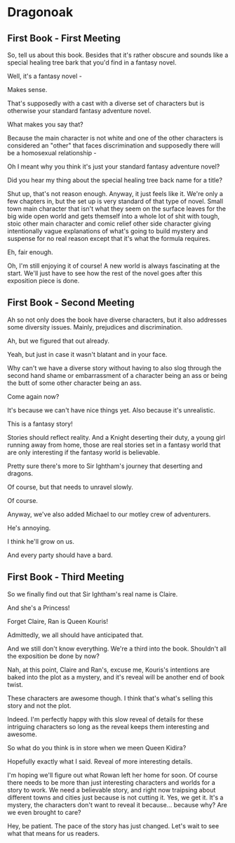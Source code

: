 # Dragonoak

## First Book - First Meeting

So, tell us about this book.  Besides that it's rather obscure and sounds like a special healing tree bark that you'd find in a fantasy novel.

Well, it's a fantasy novel - 

Makes sense.  

That's supposedly with a cast with a diverse set of characters but is otherwise your standard fantasy adventure novel.

What makes you say that?  

Because the main character is not white and one of the other characters is considered an "other" that faces discrimination and supposedly there will be a homosexual relationship -

Oh I meant why you think it's just your standard fantasy adventure novel? 

Did you hear my thing about the special healing tree back name for a title?

Shut up, that's not reason enough.  Anyway, it just feels like it.  We're only a few chapters in, but the set up is very standard of that type of novel.  Small town main character that isn't what they seem on the surface leaves for the big wide open world and gets themself into a whole lot of shit with tough, stoic other main character and comic relief other side character giving intentionally vague explanations of what's going to build mystery and suspense for no real reason except that it's what the formula requires.

Eh, fair enough.  

Oh, I'm still enjoying it of course! A new world is always fascinating at the start.  We'll just have to see how the rest of the novel goes after this exposition piece is done.  

  
## First Book - Second Meeting

Ah so not only does the book have diverse characters, but it also addresses some diversity issues.  Mainly, prejudices and discrimination.  

Ah, but we figured that out already.  

Yeah, but just in case it wasn't blatant and in your face.

Why can't we have a diverse story without having to also slog through the second hand shame or embarrassment of a character being an ass or being the butt of some other character being an ass.

Come again now?

It's because we can't have nice things yet.  Also because it's unrealistic.  

This is a fantasy story!  

Stories should reflect reality.  And a Knight deserting their duty, a young girl running away from home, those are real stories set in a fantasy world that are only interesting if the fantasy world is believable.  

Pretty sure there's more to Sir Ightham's journey that deserting and dragons.  

Of course, but that needs to unravel slowly.  

Of course.  

Anyway, we've also added Michael to our motley crew of adventurers.  

He's annoying.

I think he'll grow on us.  

And every party should have a bard. 

## First Book - Third Meeting

So we finally find out that Sir Ightham's real name is Claire. 

And she's a Princess!

Forget Claire, Ran is Queen Kouris!

Admittedly, we all should have anticipated that.

And we still don't know everything.  We're a third into the book.  Shouldn't all the exposition be done by now?

Nah, at this point, Claire and Ran's, excuse me, Kouris's intentions are baked into the plot as a mystery, and it's reveal will be another end of book twist.  

These characters are awesome though.  I think that's what's selling this story and not the plot.  

Indeed.  I'm perfectly happy with this slow reveal of details for these intriguing characters so long as the reveal keeps them interesting and awesome.    

So what do you think is in store when we meen Queen Kidira?  

Hopefully exactly what I said.  Reveal of more interesting details.

I'm hoping we'll figure out what Rowan left her home for soon.  Of course there needs to be more than just interesting characters and worlds for a story to work.  We need a believable story, and right now traipsing about different towns and cities just because is not cutting it.  Yes, we get it.  It's a mystery, the characters don't want to reveal it because... because why?  Are we even brought to care?

Hey, be patient.  The pace of the story has just changed.  Let's wait to see what that means for us readers.



